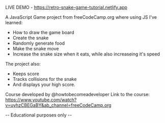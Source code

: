 LIVE DEMO - https://retro-snake-game-tutorial.netlify.app

A JavaScript Game project from freeCodeCamp.org where using JS I've learned:

- How to draw the game board 
- Create the snake 
- Randomly generate food
- Make the snake move
- Increase the snake size when it eats, while also increaseing it's speed 

The project also: 
- Keeps score
- Tracks collisions for the snake
- And displays your high score. 

Course developed by @howtobecomeadeveloper
Link to the course: https://www.youtube.com/watch?v=uyhzCBEGaBY&ab_channel=freeCodeCamp.org

-- Educational purposes only --
